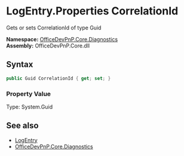 # LogEntry.Properties CorrelationId
 Gets or sets CorrelationId of type Guid   

**Namespace:** [OfficeDevPnP.Core.Diagnostics](OfficeDevPnP.Core.Diagnostics.md)  
**Assembly:** OfficeDevPnP.Core.dll  
## Syntax
```C#
public Guid CorrelationId { get; set; }
```

### Property Value
Type: System.Guid  

## See also
- [LogEntry](OfficeDevPnP.Core.Diagnostics.LogEntry.md) 
- [OfficeDevPnP.Core.Diagnostics](OfficeDevPnP.Core.Diagnostics.md) 
